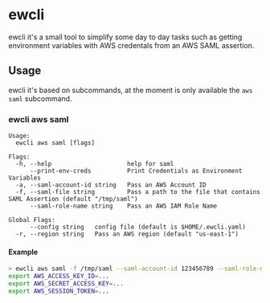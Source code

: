 # ewcli

ewcli it's a small tool to simplify some day to day tasks such as getting
environment variables with AWS credentals from an AWS SAML assertion.

## Usage

ewcli it's based on subcommands, at the moment is only available the `aws saml`
subcommand.

### ewcli aws saml

```
Usage:
  ewcli aws saml [flags]

Flags:
  -h, --help                     help for saml
      --print-env-creds          Print Credentials as Environment Variables
  -a, --saml-account-id string   Pass an AWS Account ID
  -f, --saml-file string         Pass a path to the file that contains SAML Assertion (default "/tmp/saml")
      --saml-role-name string    Pass an AWS IAM Role Name

Global Flags:
      --config string   config file (default is $HOME/.ewcli.yaml)
  -r, --region string   Pass an AWS region (default "us-east-1")
```

#### Example

``` sh
> ewcli aws saml -f /tmp/saml --saml-account-id 123456789 --saml-role-name GoogleReadOnlyAccess --print-env-creds                                                                                  
export AWS_ACCESS_KEY_ID=...
export AWS_SECRET_ACCESS_KEY=...
export AWS_SESSION_TOKEN=...
```
